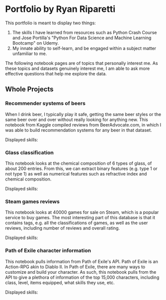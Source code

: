 # Portfolio by Ryan Riparetti

This portfolio is meant to display two things:
1. The skills I have learned from resources such as Python Crash Course and Jose Portilla's "Python For Data Science and Machine Learning Bootcamp" on Udemy.
2. My innate ability to self-learn, and be engaged within a subject matter unfamiliar to me.

The following notebook pages are of topics that personally interest me. As these topics and datasets genuinely interest me, I am able to ask more effective questions that help me explore the data. 

## Whole Projects

### Recommender systems of beers
When I drink beer, I typically play it safe, getting the same beer styles or the same beer over and over without really looking for anything new. 
This notebook from Kaggle compiled reviews from BeerAdvocate.com, in which I was able to build recommendation systems for any beer in that dataset.

Displayed skills:

### Glass classification
This notebook looks at the chemical composition of 6 types of glass, of about 200 entries. From this, we can extract binary features (e.g. type 1 or not type 1) as well as numerical features such as refractive index and chemical composition. 

Displayed skills:

### Steam games reviews
This notebook looks at 40000 games for sale on Steam, which is a popular service to buy games. The most interesting part of this database is that it contains tags, e.g. all the classifications of games, as well as the user reviews, including number of reviews and overall rating.

Displayed skills:


### Path of Exile character information
This notebook pulls information from Path of Exile's API. Path of Exile is an Action-RPG akin to Diablo II. In Path of Exile, there are many ways to customize and build your character. As such, this notebook pulls from the API to give a plethora of information of the top 15,000 characters, including class, level, items equipped, what skills they use, etc. 

Displayed skills:
